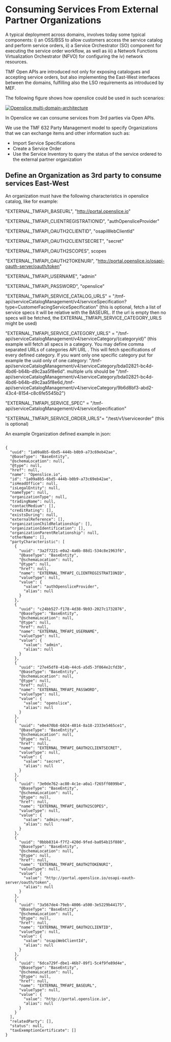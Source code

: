 # Consuming Services From External Partner Organizations

A typical deployment across domains, involves today some typical components: i) an OSS/BSS to allow customers access the service catalog and perform service orders, ii) a Service Orchestrator (SO) component for executing the service order workflow, as well as iii) a Network Functions Virtualization Orchestrator (NFVO) for configuring the iv) network resources.

TMF Open APIs are introduced not only for exposing catalogues and accepting service orders, but also implementing the East-West interfaces between the domains, fulfilling also the LSO requirements as introduced by MEF.

The following figure shows how openslice could be used in such scenarios:

[![Openslice  multi-domain-architecture](../images/multi-domain-architecture.png)](../images/multi-domain-architecture.png)


In Openslice we can consume services from 3rd parties via Open APIs.

We use the TMF 632 Party Management model to specify Organizations that we can exchange items and other information such as:

- Import Service Specifications
- Create a Service Order
- Use the Service Inventory to query the status of the service ordered to the external partner organization

## Define an Organization as 3rd party to consume services East-West 

An organization must have the following characteristics in openslice catalog, like for example:

"EXTERNAL_TMFAPI_BASEURL", "http://portal.openslice.io"

"EXTERNAL_TMFAPI_CLIENTREGISTRATIONID", "authOpensliceProvider"

"EXTERNAL_TMFAPI_OAUTH2CLIENTID", "osapiWebClientId"

"EXTERNAL_TMFAPI_OAUTH2CLIENTSECRET", "secret"

"EXTERNAL_TMFAPI_OAUTH2SCOPES", scopes

"EXTERNAL_TMFAPI_OAUTH2TOKENURI", "http://portal.openslice.io/osapi-oauth-server/oauth/token"

"EXTERNAL_TMFAPI_USERNAME", "admin"

"EXTERNAL_TMFAPI_PASSWORD", "openslice"

"EXTERNAL_TMFAPI_SERVICE_CATALOG_URLS" = "/tmf-api/serviceCatalogManagement/v4/serviceSpecification?type=CustomerFacingServiceSpecification" (this is optional, fetch a list of service specs it will be relative with the BASEURL. If the url is empty then no specs will be fetched, the EXTERNAL_TMFAPI_SERVICE_CATEGORY_URLS might be used)

"EXTERNAL_TMFAPI_SERVICE_CATEGORY_URLS" = "/tmf-api/serviceCatalogManagement/v4/serviceCategory/{categoryid}" (this example will fetch all specs in a category. You may define comma separated URLs of categories API URL . This will  fetch  specifications of every defined category. If you want only one specific category put for example the uuid only of one category: "/tmf-api/serviceCatalogManagement/v4/serviceCategory/bda02821-bc4d-4bd6-b64b-d9c2aa5f8e6d". multiple urls should be "/tmf-api/serviceCatalogManagement/v4/serviceCategory/bda02821-bc4d-4bd6-b64b-d9c2aa5f8e6d,/tmf-api/serviceCatalogManagement/v4/serviceCategory/9b6d8bf3-abd2-43c4-8154-c8c6fe5545b2")

"EXTERNAL_TMFAPI_SERVICE_SPEC" = "/tmf-api/serviceCatalogManagement/v4/serviceSpecification"

"EXTERNAL_TMFAPI_SERVICE_ORDER_URLS"= "/test/v1/serviceorder" (this is optional)
		
		
An example Organization defined example in json:
```

{
  "uuid": "1a09a8b5-6bd5-444b-b0b9-a73c69eb42ae",
  "@baseType": "BaseEntity",
  "@schemaLocation": null,
  "@type": null,
  "href": null,
  "name": "Openslice.io",
  "id": "1a09a8b5-6bd5-444b-b0b9-a73c69eb42ae",
  "isHeadOffice": null,
  "isLegalEntity": null,
  "nameType": null,
  "organizationType": null,
  "tradingName": null,
  "contactMedium": [],
  "creditRating": [],
  "existsDuring": null,
  "externalReference": [],
  "organizationChildRelationship": [],
  "organizationIdentification": [],
  "organizationParentRelationship": null,
  "otherName": [],
  "partyCharacteristic": [
    {
      "uuid": "3a2f7221-e0a2-4a6b-88d1-534c8e1963f6",
      "@baseType": "BaseEntity",
      "@schemaLocation": null,
      "@type": null,
      "href": null,
      "name": "EXTERNAL_TMFAPI_CLIENTREGISTRATIONID",
      "valueType": null,
      "value": {
        "value": "authOpensliceProvider",
        "alias": null
      }
    },
    {
      "uuid": "c24bb527-f178-4d38-9b93-2027c1732876",
      "@baseType": "BaseEntity",
      "@schemaLocation": null,
      "@type": null,
      "href": null,
      "name": "EXTERNAL_TMFAPI_USERNAME",
      "valueType": null,
      "value": {
        "value": "admin",
        "alias": null
      }
    },
    {
      "uuid": "27e45df8-414b-44c6-a5d5-3f064e2cfd3b",
      "@baseType": "BaseEntity",
      "@schemaLocation": null,
      "@type": null,
      "href": null,
      "name": "EXTERNAL_TMFAPI_PASSWORD",
      "valueType": null,
      "value": {
        "value": "openslice",
        "alias": null
      }
    },
    {
      "uuid": "e0e470b8-6024-4014-8a18-2333e5465ce1",
      "@baseType": "BaseEntity",
      "@schemaLocation": null,
      "@type": null,
      "href": null,
      "name": "EXTERNAL_TMFAPI_OAUTH2CLIENTSECRET",
      "valueType": null,
      "value": {
        "value": "secret",
        "alias": null
      }
    },
    {
      "uuid": "3e0de762-ac80-4c1e-a0a1-f265ff0899b4",
      "@baseType": "BaseEntity",
      "@schemaLocation": null,
      "@type": null,
      "href": null,
      "name": "EXTERNAL_TMFAPI_OAUTH2SCOPES",
      "valueType": null,
      "value": {
        "value": "admin;read",
        "alias": null
      }
    },
    {
      "uuid": "0bbb8314-f7f2-420d-9fed-ba054b15f886",
      "@baseType": "BaseEntity",
      "@schemaLocation": null,
      "@type": null,
      "href": null,
      "name": "EXTERNAL_TMFAPI_OAUTH2TOKENURI",
      "valueType": null,
      "value": {
        "value": "http://portal.openslice.io/osapi-oauth-server/oauth/token",
        "alias": null
      }
    },
    {
      "uuid": "3a567de4-79eb-4006-a500-3e5229b44175",
      "@baseType": "BaseEntity",
      "@schemaLocation": null,
      "@type": null,
      "href": null,
      "name": "EXTERNAL_TMFAPI_OAUTH2CLIENTID",
      "valueType": null,
      "value": {
        "value": "osapiWebClientId",
        "alias": null
      }
    },
    {
      "uuid": "6dca729f-dbe1-46b7-89f1-5c4f9fe89d4e",
      "@baseType": "BaseEntity",
      "@schemaLocation": null,
      "@type": null,
      "href": null,
      "name": "EXTERNAL_TMFAPI_BASEURL",
      "valueType": null,
      "value": {
        "value": "http://portal.openslice.io",
        "alias": null
      }
    }
  ],
  "relatedParty": [],
  "status": null,
  "taxExemptionCertificate": []
}

```
		